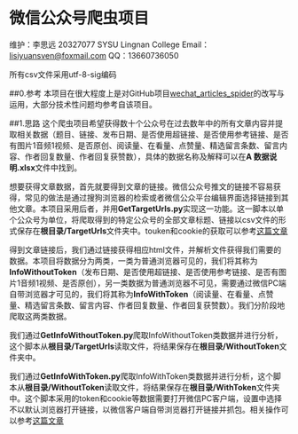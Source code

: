# 微信公众号爬虫项目

维护：李思远 20327077 SYSU Lingnan College
Email：lisiyuansven@foxmail.com
QQ：13660736050

所有csv文件采用utf-8-sig编码

##0.参考
本项目在很大程度上是对GitHub项目[wechat_articles_spider](https://github.com/wnma3mz/wechat_articles_spider)的改写与运用，大部分技术性问题均参考自该项目。

##1.思路
这个爬虫项目希望获得数十个公众号在过去数年中的所有文章内容并提取相关数据（题目、链接、发布日期、是否使用超链接、是否使用参考链接、是否有图片1音频1视频、是否原创、阅读量、在看量、点赞量、精选留言条数、留言内容、作者回复数量、作者回复获赞数），具体的数据名称及解释可以在**A 数据说明.xlsx**文件中找到。

想要获得文章数据，首先就要得到文章的链接。微信公众号推文的链接不容易获得，常见的做法是通过搜狗浏览器的检索或者微信公众平台编辑界面选择链接到其他文章。本项目采用后者，并用**GetTargetUrls.py**实现这一功能。这一脚本以单个公众号为单位，将爬取得到的特定公众号的全部文章标题、链接以csv文件的形式保存在**根目录/TargetUrls**文件夹中。touken和cookie的获取可以参考[这篇文章](https://github.com/wnma3mz/wechat_articles_spider/blob/master/docs/get_cookie_token.md)

得到文章链接后，我们通过链接获得相应html文件，并解析文件获得我们需要的数据。本项目将数据分为两类，一类为普通浏览器可见的，我们将其称为**InfoWithoutToken**（发布日期、是否使用超链接、是否使用参考链接、是否有图片1音频1视频、是否原创），另一类数据为普通浏览器不可见，需要通过微信PC端自带浏览器才可见的，我们将其称为**InfoWithToken**（阅读量、在看量、点赞量、精选留言条数、留言内容、作者回复数量、作者回复获赞数）。我们分阶段地爬取这两类数据。

我们通过**GetInfoWithoutToken.py**爬取InfoWithoutToken类数据并进行分析，这个脚本从**根目录/TargetUrls**读取文件，将结果保存在**根目录/WithoutToken**文件夹中。

我们通过**GetInfoWithToken.py**爬取InfoWithToken类数据并进行分析，这个脚本从**根目录/WithoutToken**读取文件，将结果保存在**根目录/WithToken**文件夹中。这个脚本采用的token和cookie等数据需要打开微信PC客户端，设置中选择不以默认浏览器打开链接，以微信客户端自带浏览器打开链接并抓包。相关操作可以参考[这篇文章](https://github.com/wnma3mz/wechat_articles_spider/blob/master/docs/get_appmsg_token.md)

